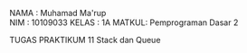 NAMA  : Muhamad Ma'rup  
NIM   : 10109033
KELAS : 1A
MATKUL: Pemprograman Dasar 2

TUGAS PRAKTIKUM 11 Stack dan Queue
